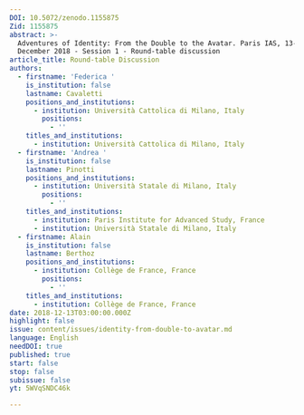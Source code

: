 ```yaml
---
DOI: 10.5072/zenodo.1155875
Zid: 1155875
abstract: >-
  Adventures of Identity: From the Double to the Avatar. Paris IAS, 13-14
  December 2018 - Session 1 - Round-table discussion
article_title: Round-table Discussion
authors:
  - firstname: 'Federica '
    is_institution: false
    lastname: Cavaletti
    positions_and_institutions:
      - institution: Università Cattolica di Milano, Italy
        positions:
          - ''
    titles_and_institutions:
      - institution: Università Cattolica di Milano, Italy
  - firstname: 'Andrea '
    is_institution: false
    lastname: Pinotti
    positions_and_institutions:
      - institution: Università Statale di Milano, Italy
        positions:
          - ''
    titles_and_institutions:
      - institution: Paris Institute for Advanced Study, France
      - institution: Università Statale di Milano, Italy
  - firstname: Alain
    is_institution: false
    lastname: Berthoz
    positions_and_institutions:
      - institution: Collège de France, France
        positions:
          - ''
    titles_and_institutions:
      - institution: Collège de France, France
date: 2018-12-13T03:00:00.000Z
highlight: false
issue: content/issues/identity-from-double-to-avatar.md
language: English
needDOI: true
published: true
start: false
stop: false
subissue: false
yt: 5WVqSNDC46k

---
```


<Youtube yt="5WVqSNDC46k" caption="Round-table Discussion"></Youtube>